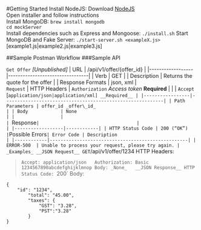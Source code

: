 #Getting Started
Install NodeJS:
Download [NodeJS](http://nodejs.org/download)  
Open installer and follow instructions  
Install MongoDB:
`brew install mongodb`  
`cd mockServer`  
Install dependencies such as Express and Mongoose:
`./install.sh`
Start MongoDB and Fake Server:
`./start-server.sh <exampleX.js>` [example1.js|example2.js|example3.js]

##Sample Postman Workflow
###Sample API

`Get Offer` _[Unpublished]_
| URL              | /api/v1/offer/{offer_id}        |
|------------------|---------------------------------|
| Verb             | GET                             |
| Description      | Returns the quote for the offer |
| Response Formats | json, xml                       |  
`Request`
| HTTP Headers    | `Authorization` _Access token_ __Required__  							|
|									| `Accept` [`application/json|application/xml] __Required__ |
|-----------------|-----------------------------------------------------------|
| Path Parameters | offer_id _offer\_id_																			|
| Body            | None     																									|
|                 |          																									|
`Response`
|									 | 						|
|------------------|------------|
| HTTP Status Code | 200 (“OK”) |
`Possible Errors`
| Error Code | Description                                       |
|------------|---------------------------------------------------|
| ERROR-500  | Unable to process your request, please try again. |
_Examples_
__JSON Request__
GET `/api/v1/offer/1234
HTTP Headers:
> `Accept: application/json  
> Authorization: Basic 1234567890abcdefghijklmnop
Body: _None_  
__JSON Response__
HTTP Status Code: `200`
Body:
```
{
	"id": "1234",
		"total": "45.00",
		"taxes": {
			"GST": "3.28",
			"PST":"3.28"
		}
}
```

